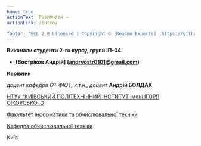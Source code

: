 ```yaml
---
home: true
actionText: Розпочати →
actionLink: /intro/

footer: "ECL 2.0 Licensed | Copyright © [Readme Experts] [https://github.com/readme-experts]"
---
```



**Виконали студенти 2-го курсу, групи ІП-04:** 

* <span padding-right:5em></span> **[Востріков Андрій] (andrvostr0101@gmail.com)**

**Керівник**

*доцент кафедри ОТ ФІОТ, к.т.н., доцент*<span padding-right:5em></span> **Андрій БОЛДАК** 

[НТУУ "КИЇВСЬКИЙ ПОЛІТЕХНІЧНИЙ ІНСТИТУТ імені ІГОРЯ СІКОРСЬКОГО](https://kpi.ua/)

[Факультет інформатики та обчислювальної техніки](https://fiot.kpi.ua/)

[Кафедра обчислювальної техніки](https://comsys.kpi.ua/)

Київ
